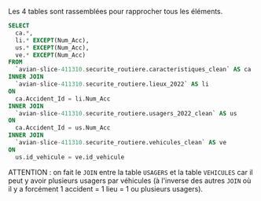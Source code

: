 Les 4 tables sont rassemblées pour rapprocher tous les éléments.
```sql
SELECT
  ca.*,
  li.* EXCEPT(Num_Acc),
  us.* EXCEPT(Num_Acc),
  ve.* EXCEPT(Num_Acc)
FROM
  `avian-slice-411310.securite_routiere.caracteristiques_clean` AS ca
INNER JOIN
  `avian-slice-411310.securite_routiere.lieux_2022` AS li
ON
  ca.Accident_Id = li.Num_Acc
INNER JOIN
  `avian-slice-411310.securite_routiere.usagers_2022_clean` AS us
ON
  ca.Accident_Id = us.Num_Acc
INNER JOIN
  `avian-slice-411310.securite_routiere.vehicules_clean` AS ve
ON
  us.id_vehicule = ve.id_vehicule
```

ATTENTION : on fait le `JOIN` entre la table `USAGERS` et la table `VEHICULES` car il peut y avoir plusieurs usagers par véhicules (à l'inverse des autres `JOIN` où il y a forcément 1 accident = 1 lieu = 1 ou plusieurs usagers).
